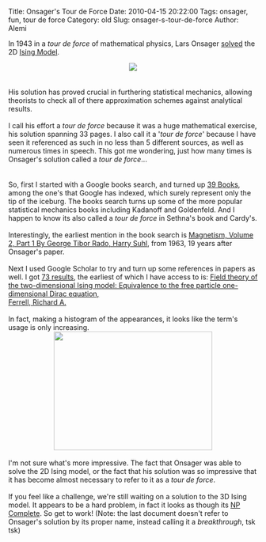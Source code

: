 Title: Onsager's Tour de Force
Date: 2010-04-15 20:22:00
Tags: onsager, fun, tour de force
Category: old
Slug: onsager-s-tour-de-force
Author: Alemi

In 1943 in a <i>tour de force</i> of mathematical physics, Lars Onsager <a href="http://prola.aps.org/abstract/PR/v65/i3-4/p117_1">solved</a> the 2D <a href="http://en.wikipedia.org/wiki/Ising_model">Ising Model</a>.  <br /><div class="separator" style="clear: both; text-align: center;"><a href="http://1.bp.blogspot.com/_YOjDhtygcuA/S8esZ-lw1aI/AAAAAAAAAJw/2UTC_JAHg1Q/s1600/onsager.jpg" imageanchor="1" style="margin-left: 1em; margin-right: 1em;"><img border="0" src="http://1.bp.blogspot.com/_YOjDhtygcuA/S8esZ-lw1aI/AAAAAAAAAJw/2UTC_JAHg1Q/s320/onsager.jpg" /></a></div><br /><br />His solution has proved crucial in furthering statistical mechanics, allowing theorists to check all of there approximation schemes against analytical results. <br /><br />I call his effort a <i>tour de force</i> because it was a huge mathematical exercise, his solution spanning 33 pages.  I also call it a '<i>tour de force</i>' because I have seen it referenced as such in no less than 5 different sources, as well as numerous times in speech.  This got me wondering, just how many times is Onsager's solution called a <i>tour de force</i>...<br /><a name='more'></a><br /><br />So, first I started with a Google books search, and turned up <a href="http://www.google.com/search?q=%22tour%20de%20force%22%20onsager%20ising&amp;num=30&amp;hl=en&amp;newwindow=1&amp;safe=off&amp;tbo=s&amp;tbs=bks:1&amp;ei=HaTHS_qSNYa0lQer-8jEAQ&amp;sa=X&amp;oi=tool&amp;resnum=0&amp;ct=tlink&amp;ved=0CDAQpwU4Hg">39 Books</a>, among the one's that Google has indexed, which surely represent only the tip of the iceburg.  The books search turns up some of the more popular statistical mechanics books including Kadanoff and Goldenfeld.  And I happen to know its also called a <i>tour de force</i> in Sethna's book and Cardy's.<br /><br />Interestingly, the earliest mention in the book search is <a href="http://books.google.com/books?ei=HaTHS_qSNYa0lQer-8jEAQ&amp;ct=result&amp;id=McHvAAAAMAAJ&amp;dq=%22tour+de+force%22+onsager+ising&amp;q=%22tour+de+force%22#search_anchor">Magnetism, Volume 2, Part 1 By George Tibor Rado, Harry Suhl</a>, from 1963, 19 years after Onsager's paper.<br /><br />Next I used Google Scholar to try and turn up some references in papers as well.  I got <a href="http://scholar.google.com/scholar?hl=en&amp;q=%22tour+de+force%22+onsager+ising&amp;btnG=Search&amp;as_sdt=20000000000&amp;as_ylo=&amp;as_vis=0">73 results</a>, the earliest of which I have access to is:&nbsp;<a href="http://adsabs.harvard.edu/abs/1973JSP.....8..265F">Field theory of the two-dimensional Ising model: Equivalence to the free particle one-dimensional Dirac equation, <br />Ferrell, Richard A.</a><br /><br />In fact, making a histogram of the appearances, it looks like the term's usage is only increasing.  <br /><div style="text-align: center;"><a href="http://4.bp.blogspot.com/_YOjDhtygcuA/S8epu8Hr4yI/AAAAAAAAAJo/SH2qQktvO-g/s1600/onsager.png" imageanchor="1" style="margin-left: 1em; margin-right: 1em;"><img border="0" height="240" src="http://4.bp.blogspot.com/_YOjDhtygcuA/S8epu8Hr4yI/AAAAAAAAAJo/SH2qQktvO-g/s320/onsager.png" width="320" /></a></div><br />I'm not sure what's more impressive.  The fact that Onsager was able to solve the 2D Ising model, or the fact that his solution was so impressive that it has become almost necessary to refer to it as a <i>tour de force</i>.  <br /><br />If you feel like a challenge, we're still waiting on a solution to the 3D Ising model.  It appears to be a hard problem, in fact it looks as though its <a href="https://docs.google.com/viewer?url=http://www.siam.org/pdf/news/654.pdf">NP Complete</a>.  So get to work!  (Note: the last document doesn't refer to Onsager's solution by its proper name, instead calling it a <i>breakthrough</i>, tsk tsk)
